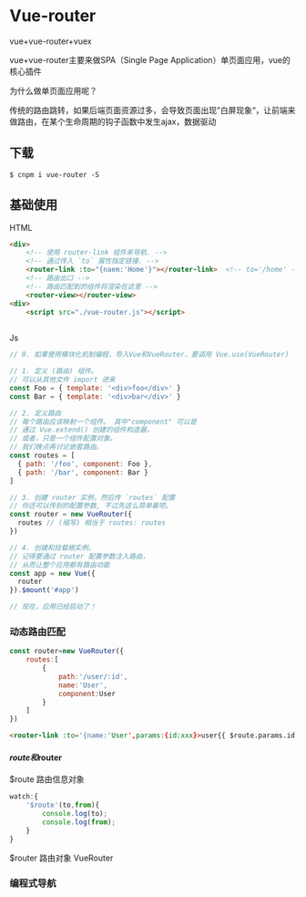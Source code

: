 # Vue-router

vue+vue-router+vuex

vue+vue-router主要来做SPA（Single Page Application）单页面应用，vue的核心插件

为什么做单页面应用呢？

传统的路由跳转，如果后端页面资源过多，会导致页面出现”白屏现象“，让前端来做路由，在某个生命周期的钩子函数中发生ajax，数据驱动

## 下载

```shell
$ cnpm i vue-router -S	
```

## 基础使用

HTML

```html
<div>
    <!-- 使用 router-link 组件来导航. -->
    <!-- 通过传入 `to` 属性指定链接. -->
    <router-link :to="{naem:'Home'}"></router-link>  <!-- to='/home' -->
    <!-- 路由出口 -->
  	<!-- 路由匹配到的组件将渲染在这里 -->
    <router-view></router-view>
<div>
    <script src="./vue-router.js"></script>
    
```

Js

```javascript
// 0. 如果使用模块化机制编程，导入Vue和VueRouter，要调用 Vue.use(VueRouter)

// 1. 定义 (路由) 组件。
// 可以从其他文件 import 进来
const Foo = { template: '<div>foo</div>' }
const Bar = { template: '<div>bar</div>' }

// 2. 定义路由
// 每个路由应该映射一个组件。 其中"component" 可以是
// 通过 Vue.extend() 创建的组件构造器，
// 或者，只是一个组件配置对象。
// 我们晚点再讨论嵌套路由。
const routes = [
  { path: '/foo', component: Foo },
  { path: '/bar', component: Bar }
]

// 3. 创建 router 实例，然后传 `routes` 配置
// 你还可以传别的配置参数, 不过先这么简单着吧。
const router = new VueRouter({
  routes // (缩写) 相当于 routes: routes
})

// 4. 创建和挂载根实例。
// 记得要通过 router 配置参数注入路由，
// 从而让整个应用都有路由功能
const app = new Vue({
  router
}).$mount('#app')

// 现在，应用已经启动了！

```

### 动态路由匹配

```javascript
const router=new VueRouter({
    routes:[
        {
            path:'/user/:id',
            name:'User',
            component:User
        }
    ]
})
```

```html
<router-link :to='{name:'User',params:{id:xxx}>user{{ $route.params.id }}</router-link>
```



#### $route和$router 

$route 路由信息对象

```javascript
watch:{
    '$route'(to,from){
        console.log(to);
        console.log(from);
    }
}
```

$router 路由对象    VueRouter       





### 编程式导航

### 
